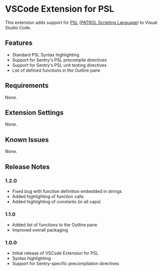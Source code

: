 # VSCode Extension for PSL

This extension adds support for [PSL](https://docs.bmc.com/docs/PATROLAgent/11302/patrol-script-language-overview-and-functions-828956677.html) ([PATROL Scripting Language](https://docs.bmc.com/docs/PATROLAgent/11302/patrol-script-language-overview-and-functions-828956677.html)) to Visual Studio Code.

## Features

* Standard PSL Syntax highlighting
* Support for Sentry's PSL precompile directives
* Support for Sentry's PSL unit testing directives
* List of defined functions in the Outline pane

## Requirements

None.

## Extension Settings

None.

## Known Issues

None.

## Release Notes

### 1.2.0

* Fixed bug with function definition embedded in strings
* Added highlighting of function calls
* Added highlighting of constants (in all caps)

### 1.1.0

* Added list of functions to the Outline pane
* Improved overall packaging

### 1.0.0

* Initial release of VSCode Extension for PSL
* Syntax highlighting
* Support for Sentry-specific precompilation directives



